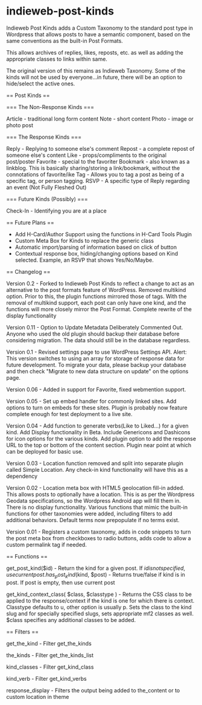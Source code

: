 indieweb-post-kinds
=================

Indieweb Post Kinds adds a Custom Taxonomy to the standard post type in Wordpress that allows 
posts to have a semantic component, based on the same conventions as the built-in Post Formats. 

This allows archives of replies, likes, reposts, etc. as well as adding the  appropriate classes 
to links within same.

The original version of this remains as Indieweb Taxonomy. Some of the kinds will not be used by everyone...in future, there will be an option to hide/select the active ones.

== Post Kinds ==

=== The Non-Response Kinds ===

Article - traditional long form content
Note - short content
Photo - image or photo post

=== The Response Kinds === 

Reply - Replying to someone else's comment
Repost - a complete repost of someone else's content
Like -  props/compliments to the original post/poster
Favorite - special to the favoriter
Bookmark - also known as a linkblog. This is basically sharing/storing a link/bookmark, without the connotations of favorite/ike
Tag - Allows you to tag a post as being of a specific tag, or person tagging.
RSVP - A specific type of Reply regarding an event (Not Fully Fleshed Out)

=== Future Kinds (Possibly) ===

Check-In - Identifying you are at a place


== Future Plans ==

* Add H-Card/Author Support using the functions in H-Card Tools Plugin
* Custom Meta Box for Kinds to replace the generic class
* Automatic import/parsing of information based on click of button
* Contextual response box, hiding/changing options based on Kind selected. Example, an RSVP that shows Yes/No/Maybe.

== Changelog ==

Version 0.2 - Forked to Indieweb Post Kinds to reflect a change to act as an alternative to the post formats feature of WordPress. Removed multikind option. Prior to this, the plugin functions mirrored those of tags. With the removal of multikind support, each post can only have one kind, and the
functions will more closely mirror the Post Format. Complete rewrite of the display functionality

Version 0.11 - Option to Update Metadata Deliberately Commented Out. Anyone who used the old plugin should backup their database before considering migration. The data should still be in the database regardless.

Version 0.1 - Revised settings page to use WordPress Settings API. Alert: This version switches to using an array for storage of response data for future development. To migrate your data, please backup your database and then check "Migrate to new data structure on update" on the options page.

Version 0.06 - Added in support for Favorite, fixed webmention support.

Version 0.05 - Set up embed handler for commonly linked sites. Add options to turn on embeds for these sites. Plugin is probably now feature complete enough for test deployment to a live site.

Version 0.04 - Add function to generate verbs(Like to Liked...) for a given kind. Add Display functionality in Beta. Include Genericons and Dashicons for icon options for the various kinds. Add plugin option to add the response URL to the top or bottom of the content section. Plugin near point at which can be deployed for basic use.

Version 0.03 - Location function removed and split into separate plugin called Simple Location. Any check-in kind functionality will have this as a dependency

Version 0.02 - Location meta box with HTML5 geolocation fill-in added. This allows posts to optionally have a location. This is as per the Wordpress Geodata specifications, so the Wordpress Android app will fill them in. There is no display functionality. Various functions that mimic the built-in functions for other taxonomies were added, including filters to add additional behaviors. Default terms now prepopulate if no terms exist.

Version 0.01 - Registers a custom taxonomy, adds in code snippets to turn the post meta box from checkboxes to radio buttons, adds code to allow a custom permalink tag if needed.

== Functions == 

get_post_kind($id) - Return the kind for a given post. If $id is not specified, use current post.
has_post_kind($kind, $post) - Returns true/false if kind is in post. If post is empty, then use current post

get_kind_context_class( $class, $classtype ) - Returns the CSS class to be applied to the response/context if the kind is one for which there is context. Classtype defaults to u, other option is usually p. Sets the class to the kind slug and for specially specified slugs, sets appropriate mf2 classes as well. $class specifies any additional classes to be added.



== Filters ==

get_the_kind - Filter get_the_kinds

the_kinds - Filter get_the_kinds_list

kind_classes - Filter get_kind_class

kind_verb - Filter get_kind_verbs

response_display - Filters the output being added to the_content or to custom location in theme
